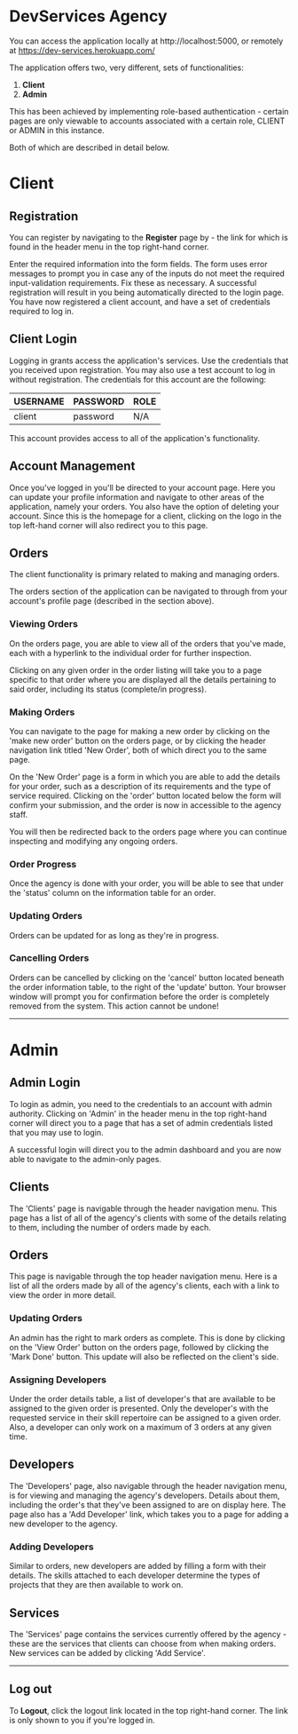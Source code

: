 # DevServices Agency

You can access the application locally at http://localhost:5000, or remotely at https://dev-services.herokuapp.com/

The application offers two, very different, sets of functionalities:

1. **Client**
2. **Admin**

This has been achieved by implementing role-based authentication - certain pages are only viewable to accounts associated with a certain role, CLIENT or ADMIN in this instance.

Both of which are described in detail below.

# Client 

## Registration

You can register by navigating to the **Register** page by - the link for which is found in the header menu in the top right-hand corner.

Enter the required information into the form fields. The form uses error messages to prompt you in case any of the inputs do not meet the required input-validation requirements. Fix these as necessary. A successful registration will result in you being automatically directed to the login page. You have now registered a client account, and have a set of credentials required to log in.

## Client Login



Logging in grants access the application's services. Use the credentials that you received upon registration. You may also use a test account to log in without registration. The credentials for this account are the following:

| USERNAME | PASSWORD | ROLE |
| -------- | -------- | ---- |
| client   | password | N/A  |

This account provides access to all of the application's functionality.


## Account Management

Once you've logged in you'll be directed to your account page. Here you can update your profile information and navigate to other areas of the application, namely your orders. You also have the option of deleting your account. Since this is the homepage for a client, clicking on the logo in the top left-hand corner will also redirect you to this page.

## Orders

The client functionality is primary related to making and managing orders.

The orders section of the application can be navigated to through from your account's profile page (described in the section above). 

### Viewing Orders

On the orders page, you are able to view all of the orders that you've made, each with a hyperlink to the individual order for further inspection. 

Clicking on any given order in the order listing will take you to a page specific to that order where you are displayed all the details pertaining to said order, including its status (complete/in progress).

### Making Orders

You can navigate to the page for making a new order by clicking on the 'make new order' button on the orders page, or by clicking the header navigation link titled 'New Order', both of which direct you to the same page.

On the 'New Order' page is a form in which you are able to add the details for your order, such as a description of its requirements and the type of service required. Clicking on the 'order' button located below the form will confirm your submission, and the order is now in accessible to the agency staff.

You will then be redirected back to the orders page where you can continue inspecting and modifying any ongoing orders.

### Order Progress

Once the agency is done with your order, you will be able to see that under the 'status' column on the information table for an order.

### Updating Orders

Orders can be updated for as long as they're in progress. 

### Cancelling Orders

Orders can be cancelled by clicking on the 'cancel' button located beneath the order information table, to the right of the 'update' button. Your browser window will prompt you for confirmation before the order is completely removed from the system. This action cannot be undone! 

---

# Admin 

## Admin Login

To login as admin, you need to the credentials to an account with admin authority. Clicking on 'Admin' in the header menu in the top right-hand corner will direct you to a page that has a set of admin credentials listed that you may use to login.

A successful login will direct you to the admin dashboard and you are now able to navigate to the admin-only pages.

## Clients

The 'Clients' page is navigable through the header navigation menu. This page has a list of all of the agency's clients with some of the details relating to them, including the number of orders made by each.

## Orders

This page is navigable through the top header navigation menu. Here is a list of all the orders made by all of the agency's clients, each with a link to view the order in more detail. 

### Updating Orders

An admin has the right to mark orders as complete. This is done by clicking on the 'View Order' button on the orders page, followed by clicking the 'Mark Done' button. This update will also be reflected on the client's side.

### Assigning Developers

Under the order details table, a list of developer's that are available to be assigned to the given order is presented. Only the developer's with the requested service in their skill repertoire can be assigned to a given order. Also, a developer can only work on a maximum of 3 orders at any given time.

## Developers

The 'Developers' page, also navigable through the header navigation menu, is for viewing and managing the agency's developers. Details about them, including the order's that they've been assigned to are on display here. The page also has a 'Add Developer' link, which takes you to a page for adding a new developer to the agency.

### Adding Developers

Similar to orders, new developers are added by filling a form with their details. The skills attached to each developer determine the types of projects that they are then available to work on.


## Services

The 'Services' page contains the services currently offered by the agency - these are the services that clients can choose from when making orders. New services can be added by clicking 'Add Service'. 

---

## Log out

To **Logout**, click the logout link located in the top right-hand corner. The link is only shown to you if you're logged in.
